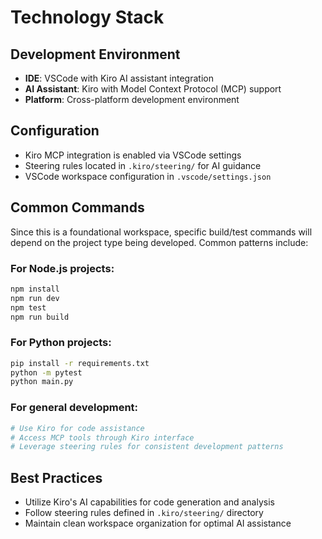 # Technology Stack

## Development Environment
- **IDE**: VSCode with Kiro AI assistant integration
- **AI Assistant**: Kiro with Model Context Protocol (MCP) support
- **Platform**: Cross-platform development environment

## Configuration
- Kiro MCP integration is enabled via VSCode settings
- Steering rules located in `.kiro/steering/` for AI guidance
- VSCode workspace configuration in `.vscode/settings.json`

## Common Commands
Since this is a foundational workspace, specific build/test commands will depend on the project type being developed. Common patterns include:

### For Node.js projects:
```bash
npm install
npm run dev
npm test
npm run build
```

### For Python projects:
```bash
pip install -r requirements.txt
python -m pytest
python main.py
```

### For general development:
```bash
# Use Kiro for code assistance
# Access MCP tools through Kiro interface
# Leverage steering rules for consistent development patterns
```

## Best Practices
- Utilize Kiro's AI capabilities for code generation and analysis
- Follow steering rules defined in `.kiro/steering/` directory
- Maintain clean workspace organization for optimal AI assistance